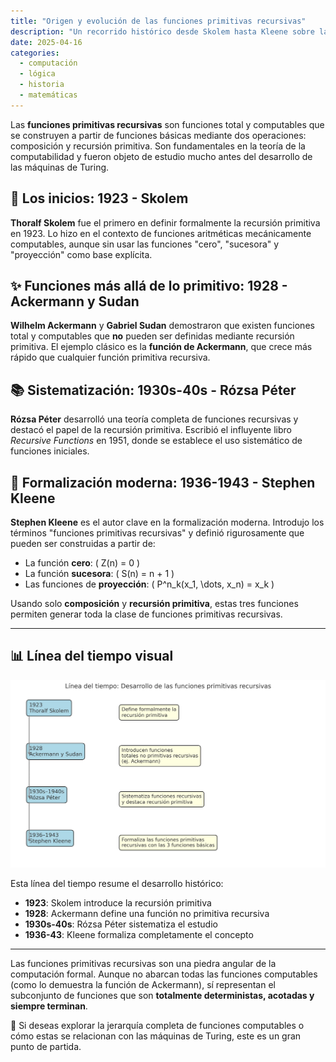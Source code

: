 ```yaml
---
title: "Origen y evolución de las funciones primitivas recursivas"
description: "Un recorrido histórico desde Skolem hasta Kleene sobre las funciones primitivas recursivas, su definición formal y su importancia en la teoría de la computación."
date: 2025-04-16
categories:
  - computación
  - lógica
  - historia
  - matemáticas
---
```


Las **funciones primitivas recursivas** son funciones total y computables que se construyen a partir de funciones básicas mediante dos operaciones: composición y recursión primitiva. Son fundamentales en la teoría de la computabilidad y fueron objeto de estudio mucho antes del desarrollo de las máquinas de Turing.

## 🧠 Los inicios: 1923 - Skolem

**Thoralf Skolem** fue el primero en definir formalmente la recursión primitiva en 1923. Lo hizo en el contexto de funciones aritméticas mecánicamente computables, aunque sin usar las funciones "cero", "sucesora" y "proyección" como base explícita.

## ✨ Funciones más allá de lo primitivo: 1928 - Ackermann y Sudan

**Wilhelm Ackermann** y **Gabriel Sudan** demostraron que existen funciones total y computables que **no** pueden ser definidas mediante recursión primitiva. El ejemplo clásico es la **función de Ackermann**, que crece más rápido que cualquier función primitiva recursiva.

## 📚 Sistematización: 1930s-40s - Rózsa Péter

**Rózsa Péter** desarrolló una teoría completa de funciones recursivas y destacó el papel de la recursión primitiva. Escribió el influyente libro *Recursive Functions* en 1951, donde se establece el uso sistemático de funciones iniciales.

## 🔄 Formalización moderna: 1936-1943 - Stephen Kleene

**Stephen Kleene** es el autor clave en la formalización moderna. Introdujo los términos "funciones primitivas recursivas" y definió rigurosamente que pueden ser construidas a partir de:

- La función **cero**: \( Z(n) = 0 \)
- La función **sucesora**: \( S(n) = n + 1 \)
- Las funciones de **proyección**: \( P^n_k(x_1, \dots, x_n) = x_k \)

Usando solo **composición** y **recursión primitiva**, estas tres funciones permiten generar toda la clase de funciones primitivas recursivas.

---

## 📊 Línea del tiempo visual

![Línea del tiempo: funciones primitivas recursivas](linea_tiempo_funciones_primitivas.webp)

Esta línea del tiempo resume el desarrollo histórico:

- **1923**: Skolem introduce la recursión primitiva
- **1928**: Ackermann define una función no primitiva recursiva
- **1930s-40s**: Rózsa Péter sistematiza el estudio
- **1936-43**: Kleene formaliza completamente el concepto

---

Las funciones primitivas recursivas son una piedra angular de la computación formal. Aunque no abarcan todas las funciones computables (como lo demuestra la función de Ackermann), sí representan el subconjunto de funciones que son **totalmente deterministas, acotadas y siempre terminan**.

🔹 Si deseas explorar la jerarquía completa de funciones computables o cómo estas se relacionan con las máquinas de Turing, este es un gran punto de partida.
